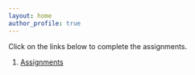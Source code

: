 ```yaml
---
layout: home
author_profile: true
---
```

Click on the links below to complete the assignments.

1. [Assignments](https://wletsou.github.io/bioinformatics/assignments.md)
